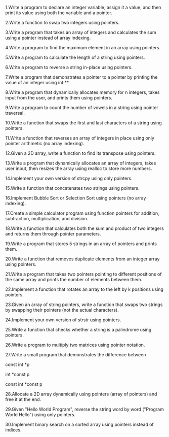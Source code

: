 1.Write a program to declare an integer variable, assign it a value, and then print its value using both the variable and a pointer.

2.Write a function to swap two integers using pointers.

3.Write a program that takes an array of integers and calculates the sum using a pointer instead of array indexing.

4.Write a program to find the maximum element in an array using pointers.

5.Write a program to calculate the length of a string using pointers.

6.Write a program to reverse a string in-place using pointers.

7.Write a program that demonstrates a pointer to a pointer by printing the value of an integer using int **.

8.Write a program that dynamically allocates memory for n integers, takes input from the user, and prints them using pointers.

9.Write a program to count the number of vowels in a string using pointer traversal.

10.Write a function that swaps the first and last characters of a string using pointers.

11.Write a function that reverses an array of integers in place using only pointer arithmetic (no array indexing).

12.Given a 2D array, write a function to find its transpose using pointers.

13.Write a program that dynamically allocates an array of integers, takes user input, then resizes the array using realloc to store more numbers.

14.Implement your own version of strcpy using only pointers.

15.Write a function that concatenates two strings using pointers.

16.Implement Bubble Sort or Selection Sort using pointers (no array indexing).

17.Create a simple calculator program using function pointers for addition, subtraction, multiplication, and division.

18.Write a function that calculates both the sum and product of two integers and returns them through pointer parameters.

19.Write a program that stores 5 strings in an array of pointers and prints them.

20.Write a function that removes duplicate elements from an integer array using pointers.

21.Write a program that takes two pointers pointing to different positions of the same array and prints the number of elements between them.

22.Implement a function that rotates an array to the left by k positions using pointers.

23.Given an array of string pointers, write a function that swaps two strings by swapping their pointers (not the actual characters).

24.Implement your own version of strstr using pointers.

25.Write a function that checks whether a string is a palindrome using pointers.

26.Write a program to multiply two matrices using pointer notation.

27.Write a small program that demonstrates the difference between

const int *p

int *const p

const int *const p

28.Allocate a 2D array dynamically using pointers (array of pointers) and free it at the end.

29.Given "Hello World Program", reverse the string word by word ("Program World Hello") using only pointers.

30.Implement binary search on a sorted array using pointers instead of indices.

